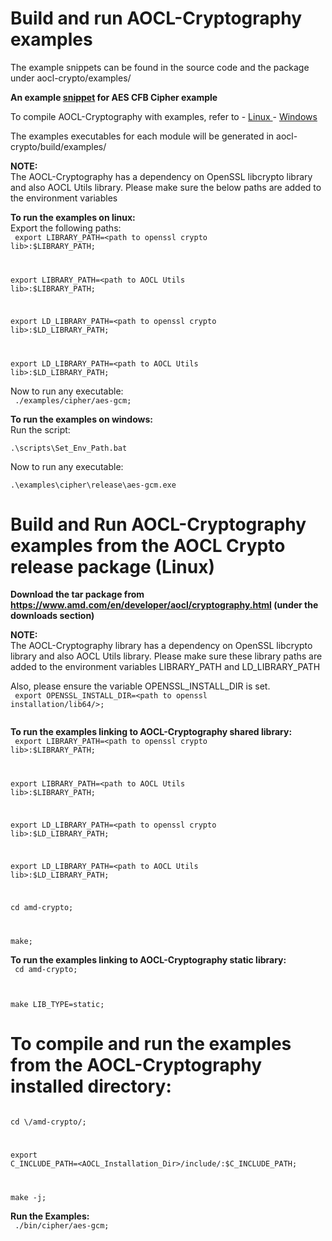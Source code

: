 # Build and run AOCL-Cryptography examples

The example snippets can be found in the source code and the package under aocl-crypto/examples/

<b>An example [snippet](https://github.com/amd/aocl-crypto/blob/main/examples/cipher/aes-cfb.c) for AES CFB Cipher example</b><br>

To compile AOCL-Cryptography with examples, refer to
    - [ Linux ](md_Combine_build.html#md_BUILD)
    - [ Windows ](md_Combine_build.html#md_BUILD_Windows)

The examples executables for each module will be generated in aocl-crypto/build/examples/

<b>NOTE:</b><br>
The AOCL-Cryptography has a dependency on OpenSSL libcrypto library and also AOCL Utils library.
Please make sure the below paths are added to the environment variables 

<b>To run the examples on linux:</b><br>
Export the following paths:<br>
<code>
export LIBRARY_PATH=\<path to openssl crypto lib\>:$LIBRARY_PATH;<br>

export LIBRARY_PATH=\<path to AOCL Utils lib\>:$LIBRARY_PATH;<br>

export LD_LIBRARY_PATH=\<path to openssl crypto lib\>:$LD_LIBRARY_PATH;<br>

export LD_LIBRARY_PATH=\<path to AOCL Utils lib\>:$LD_LIBRARY_PATH;
</code>

Now to run any executable:<br>
<code>
./examples/cipher/aes-gcm;
</code>

<b>To run the examples on windows:</b><br>
Run the script:<br>
<code>
.\scripts\Set_Env_Path.bat
</code>

Now to run any executable:<br>
<code>
.\examples\cipher\release\aes-gcm.exe
</code>

# Build and Run AOCL-Cryptography examples from the AOCL Crypto release package (Linux)

<b>Download the tar package from https://www.amd.com/en/developer/aocl/cryptography.html (under the downloads section) </b>

<b>NOTE:</b><br>
The AOCL-Cryptography library has a dependency on OpenSSL libcrypto library and also AOCL Utils library.
Please make sure these library paths are added to the environment variables LIBRARY_PATH and LD_LIBRARY_PATH

Also, please ensure the variable OPENSSL_INSTALL_DIR is set.<br>
<code>
export OPENSSL_INSTALL_DIR=\<path to openssl installation/lib64/\>;<br>
</code>

<b>To run the examples linking to AOCL-Cryptography shared library:</b><br>
<code>
export LIBRARY_PATH=\<path to openssl crypto lib\>:$LIBRARY_PATH;<br>

export LIBRARY_PATH=\<path to AOCL Utils lib\>:$LIBRARY_PATH;<br>

export LD_LIBRARY_PATH=\<path to openssl crypto lib\>:$LD_LIBRARY_PATH;<br>

export LD_LIBRARY_PATH=\<path to AOCL Utils lib\>:$LD_LIBRARY_PATH;<br>

cd amd-crypto;<br>

make;
</code>

<b>To run the examples linking to AOCL-Cryptography static library:</b><br>
<code>
cd amd-crypto;<br>

make LIB_TYPE=static;
</code>

# To compile and run the examples from the AOCL-Cryptography installed directory:
<code>
cd \<AOCL_Installation_Dir\>/amd-crypto/;<br>

export C_INCLUDE_PATH=\<AOCL_Installation_Dir\>/include/:$C_INCLUDE_PATH;<br>

make -j;
</code>

<b>Run the Examples:</b><br>
<code>
./bin/cipher/aes-gcm;<br>
</code>